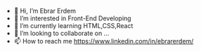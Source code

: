- 👋 Hi, I’m Ebrar Erdem
- 👀 I’m interested in Front-End Developing
- 🌱 I’m currently learning HTML,CSS,React
- 💞️ I’m looking to collaborate on ...
- 📫 How to reach me https://www.linkedin.com/in/ebrarerdem/

<!---
ebrarerdem32/ebrarerdem32 is a ✨ special ✨ repository because its `README.md` (this file) appears on your GitHub profile.
You can click the Preview link to take a look at your changes.
--->
